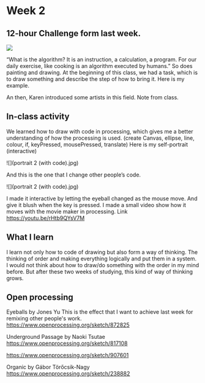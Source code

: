 # Week 2

## 12-hour Challenge form last week.

 ![](12%20hrs.jpg)

“What is the algorithm? It is an instruction, a calculation, a program. For our daily exercise, like cooking is an algorithm executed by humans.”
So does painting and drawing.
At the beginning of this class, we had a task, which is to draw something and describe the step of how to bring it. Here is my example.

An then, Karen introduced some artists in this field.
Note from class.

## In-class activity

We learned how to draw with code in processing, which gives me a better understanding of how the processing is used. (create Canvas, ellipse, line, colour, if, keyPressed, mousePressed, translate)
Here is my self-portrait (interactive)

 ![](portrait 2 (with code).jpg)

And this is the one that I change other people’s code.

 ![](portrait 2 (with code).jpg)

I made it interactive by letting the eyeball changed as the mouse move. And give it blush when the key is pressed. I made a small video show how it moves with the movie maker in processing.
Link https://youtu.be/rHtb9QYsV7M

## What I learn
I learn not only how to code of drawing but also form a way of thinking. The thinking of order and making everything logically and put them in a system. I would not think about how to draw/do something with the order in my mind before. But after these two weeks of studying, this kind of way of thinking grows.

## Open processing
Eyeballs by Jones Yu 
This is the effect that I want to achieve last week for remixing other people's work.
https://www.openprocessing.org/sketch/872825

Underground Passage by Naoki Tsutae 
https://www.openprocessing.org/sketch/817108

https://www.openprocessing.org/sketch/907601

Organic
by Gábor Törőcsik-Nagy 
https://www.openprocessing.org/sketch/238882


 
